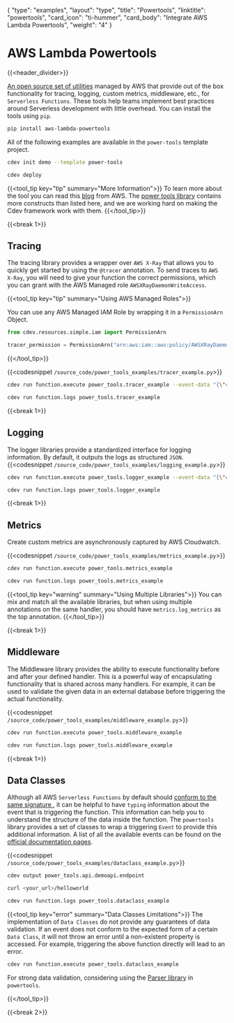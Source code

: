 {
    "type": "examples",
    "layout": "type",
    "title": "Powertools",
    "linktitle": "powertools",
    "card_icon": "ti-hummer",
    "card_body": "Integrate AWS Lambda Powertools",
    "weight": "4"
}

# AWS Lambda Powertools
{{<header_divider>}}

[An open source set of utilities](https://awslabs.github.io/aws-lambda-powertools-python/latest/) managed by AWS that provide out of the box functionality for tracing, logging, custom metrics, middleware, etc., for `Serverless Functions`. These tools help teams implement best practices around Serverless development with little overhead. You can install the tools using `pip`.
```bash
pip install aws-lambda-powertools
```
All of the following examples are available in the `power-tools` template project. 
```bash
cdev init demo --template power-tools
```

```bash
cdev deploy
```

{{<tool_tip key="tip" summary="More Information">}}
To learn more about the tool you can read this [blog](https://aws.amazon.com/blogs/opensource/simplifying-serverless-best-practices-with-lambda-powertools/) from AWS. The [power tools library](https://awslabs.github.io/aws-lambda-powertools-python/latest) contains more constructs than listed here, and we are working hard on making the Cdev framework work with them.
{{</tool_tip>}}


{{<break 1>}}
## Tracing
The tracing library provides a wrapper over `AWS X-Ray` that allows you to quickly get started by using the `@tracer` annotation. To send traces to `AWS X-Ray`, you will need to give your function the correct permissions, which you can grant with the AWS Managed role `AWSXRayDaemonWriteAccess`. 

{{<tool_tip key="tip" summary="Using AWS Managed Roles">}}

You can use any AWS Managed IAM Role by wrapping it in a `PermissionArn` Object.
```python
from cdev.resources.simple.iam import PermissionArn

tracer_permission = PermissionArn("arn:aws:iam::aws:policy/AWSXRayDaemonWriteAccess")
```
{{</tool_tip>}}


{{<codesnippet `/source_code/power_tools_examples/tracer_example.py`>}}

```bash
cdev run function.execute power_tools.tracer_example --event-data "{\"charge_id\":\"123\"}"
```

```bash
cdev run function.logs power_tools.tracer_example
```


{{<break 1>}}
## Logging
The logger libraries provide a standardized interface for logging information. By default, it outputs the logs as structured `JSON`.
{{<codesnippet `/source_code/power_tools_examples/logging_example.py`>}}

```bash
cdev run function.execute power_tools.logger_example --event-data "{\"charge_id\":\"123\"}"
```

```bash
cdev run function.logs power_tools.logger_example
```


{{<break 1>}}
## Metrics
Create custom metrics are asynchronously captured by AWS Cloudwatch. 

{{<codesnippet `/source_code/power_tools_examples/metrics_example.py`>}}

```bash
cdev run function.execute power_tools.metrics_example
```

```bash
cdev run function.logs power_tools.metrics_example
```

{{<tool_tip key="warning" summary="Using Multiple Libraries">}}
You can mix and match all the available libraries, but when using multiple annotations on the same handler, you should have `metrics.log_metrics` as the top annotation. 
{{</tool_tip>}}


{{<break 1>}}
## Middleware
The Middleware library provides the ability to execute functionality before and after your defined handler. This is a powerful way of encapsulating functionality that is shared across many handlers. For example, it can be used to validate the given data in an external database before triggering the actual functionality. 

{{<codesnippet `/source_code/power_tools_examples/middleware_example.py`>}}

```bash
cdev run function.execute power_tools.middleware_example
```

```bash
cdev run function.logs power_tools.middleware_example
```

{{<break 1>}}
## Data Classes

Although all AWS `Serverless Functions` by default should [conform to the same signature ](https://docs.aws.amazon.com/lambda/latest/dg/python-handler.html), it can be helpful to have `typing` information about the event that is triggering the function. This information can help you to understand the structure of the data inside the function. The `powertools` library provides a set of classes to wrap a triggering `Event` to provide this additional information. A list of all the available events can be found on the [official documentation pages](https://docs.aws.amazon.com/lambda/latest/dg/python-handler.html).

{{<codesnippet `/source_code/power_tools_examples/dataclass_example.py`>}}

```bash
cdev output power_tools.api.demoapi.endpoint
```

```bash
curl <your_url>/helloworld
```

```bash
cdev run function.logs power_tools.dataclass_example
```

{{<tool_tip key="error" summary="Data Classes Limitations">}}
The implementation of `Data Classes` do not provide any guarantees of data validation. If an event does not conform to the expected form of a certain `Data Class`, it will not throw an error until a non-existent property is accessed. For example, triggering the above function directly will lead to an error.

```bash
cdev run function.execute power_tools.dataclass_example
```
For strong data validation, considering using the [Parser library](https://awslabs.github.io/aws-lambda-powertools-python/latest/utilities/parser/) in `powertools`.

{{</tool_tip>}}


{{<break 2>}}
